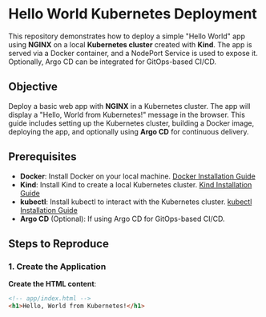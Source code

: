 # Hello World Kubernetes Deployment

This repository demonstrates how to deploy a simple "Hello World" app using **NGINX** on a local **Kubernetes cluster** created with **Kind**. The app is served via a Docker container, and a NodePort Service is used to expose it. Optionally, Argo CD can be integrated for GitOps-based CI/CD.

## Objective

Deploy a basic web app with **NGINX** in a Kubernetes cluster. The app will display a "Hello, World from Kubernetes!" message in the browser. This guide includes setting up the Kubernetes cluster, building a Docker image, deploying the app, and optionally using **Argo CD** for continuous delivery.

## Prerequisites

- **Docker**: Install Docker on your local machine. [Docker Installation Guide](https://docs.docker.com/get-docker/)
- **Kind**: Install Kind to create a local Kubernetes cluster. [Kind Installation Guide](https://kind.sigs.k8s.io/docs/user/quick-start/)
- **kubectl**: Install kubectl to interact with the Kubernetes cluster. [kubectl Installation Guide](https://kubernetes.io/docs/tasks/tools/install-kubectl/)
- **Argo CD** (Optional): If using Argo CD for GitOps-based CI/CD.

## Steps to Reproduce

### 1. Create the Application

**Create the HTML content**:
```html
<!-- app/index.html -->
<h1>Hello, World from Kubernetes!</h1>
